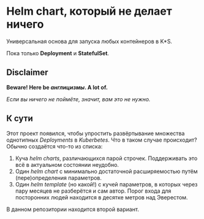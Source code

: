 # Helm chart, который не делает ничего

Универсальная основа для запуска любых контейнеров в K*S.

Пока только **Deployment** и **StatefulSet**.

## Disclaimer

**Beware! Here be _англицизмы_. A lot of.**

*Если вы ничего не поймёте, значит, вам это не нужно.*

## К сути

Этот проект появился, чтобы упростить развёртывание множества однотипных *Deployments* в *Kuberbetes*. Что в таком случае происходит? Обычно создаётся что-то из списка:
  1. Куча *helm charts*, различающихся парой строчек. Поддерживать это всё в актуальном состоянии неудобно.
  2. Один *helm chart* с минимально достаточной расширяемостью путём (пере)определения параметров.
  3. Один *helm template* (но какой!) с кучей параметров, в которых через пару месяцев не разберётся и сам автор. Порог входа для посторонних людей находится в десятке метров над Эверестом.

В данном репозитории находится второй вариант.
